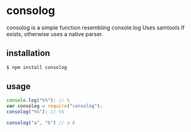 consolog
==========
consolog is a simple function resembling console.log
Uses samtools If exists, otherwise uses a native parser.

installation
----------------
```bash
$ npm install consolog
```

usage
-------------
```js
console.log("%%"); // %
var consolog = require("consolog");
consolog("%%"); // %%

consolog("a", "b") // a b
```
